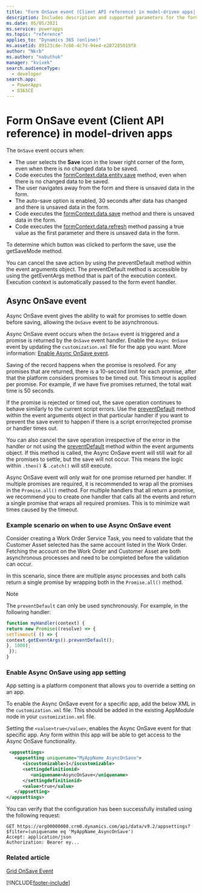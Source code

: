 ```yaml
---
title: "Form OnSave event (Client API reference) in model-driven apps| MicrosoftDocs"
description: Includes description and supported parameters for the form OnSave event.
ms.date: 05/05/2021
ms.service: powerapps
ms.topic: "reference"
applies_to: "Dynamics 365 (online)"
ms.assetid: 89123cde-7c66-4c7d-94e4-e287285019f8
author: "Nkrb"
ms.author: "nabuthuk"
manager: "kvivek"
search.audienceType: 
  - developer
search.app: 
  - PowerApps
  - D365CE
---
```

# Form OnSave event (Client API reference) in model-driven apps

The `OnSave` event occurs when:

- The user selects the **Save** icon in the lower right corner of the form, even when there is no changed data to be saved.
- Code executes the [formContext.data.entity.save](../formContext-data-entity/save.md) method, even when there is no changed data to be saved.
- The user navigates away from the form and there is unsaved data in the form.
- The auto-save option is enabled, 30 seconds after data has changed and there is unsaved data in the form.
- Code executes the [formContext.data.save](../formContext-data/save.md) method and there is unsaved data in the form.
- Code executes the [formContext.data.refresh](../formContext-data/refresh.md) method passing a true value as the first parameter and there is unsaved data in the form.

To determine which button was clicked to perform the save, use the getSaveMode method.

You can cancel the save action by using the preventDefault method within the event arguments object. The preventDefault method is accessible by using the getEventArgs method that is part of the execution context. Execution context is automatically passed to the form event handler.

## Async OnSave event

Async OnSave event gives the ability to wait for promises to settle down before saving, allowing the `OnSave` event to be asynchronous.

Async OnSave event occurs when the `OnSave` event is triggered and a promise is returned by the `OnSave` event handler. Enable the `Async OnSave` event by updating the `customization.xml` file for the app you want. More information: [Enable Async OnSave event](#enable-async-onsave-using-app-setting).

Saving of the record happens when the promise is resolved. For any promises that are returned, there is a 10-second limit for each promise, after that the platform considers promises to be timed out. This timeout is applied per promise. For example, if we have five promises returned, the total wait time is 50 seconds.  

If the promise is rejected or timed out, the save operation continues to behave similarly to the current script errors. Use the [preventDefault](../save-event-arguments/preventDefault.md) method within the event arguments object in that particular handler if you want to prevent the save event to happen if there is a script error/rejected promise or handler times out.

You can also cancel the save operation irrespective of the error in the handler or not using the [preventDefault](../save-event-arguments/preventDefault.md) method within the event arguments object. If this method is called, the Async OnSave event will still wait for all the promises to settle, but the save will not occur. This means the logic within `.then()` & `.catch()` will still execute.

Async OnSave event will only wait for one promise returned per handler. If multiple promises are required, it is recommended to wrap all the promises in the `Promise.all()` method. For multiple handlers that all return a promise, we recommend you to create one handler that calls all the events and return a single promise that wraps all required promises. This is to minimize wait times caused by the timeout.

### Example scenario on when to use Async OnSave event

Consider creating a Work Order Service Task, you need to validate that the Customer Asset selected has the same account listed in the Work Order. Fetching the account on the Work Order and Customer Asset are both asynchronous processes and need to be completed before the validation can occur. 

In this scenario, since there are multiple async processes and both calls return a single promise by wrapping both in the `Promise.all()` method.

> [!NOTE] 
> The `preventDefault` can only be used synchronously. For example, in the following handler:
   > ```JavaScript
   > function myHandler(context) {
  > return new Promise((resolve) => {
  > setTimeout( () => {
  > context.getEventArgs().preventDefault();
  > }, 1000);
  >  });
  > }
  >```

### Enable Async OnSave using app setting 

App setting is a platform component that allows you to override a setting on an app. 

To enable the Async OnSave event for a specific app, add the below XML in the `customization.xml`  file. This should be added in the existing AppModule node in your `customization.xml` file.

Setting the `<value>true</value>`, enables the Async OnSave event for that specific app. Any form within this app will be able to get access to the Async OnSave functionality.

```XML
 <appsettings>
   <appsetting uniquename="MyAppName_AsyncOnSave">
      <iscustomizable>1</iscustomizable>
      <settingdefinitionid>
         <uniquename>AsyncOnSave</uniquename>
      </settingdefinitionid>
      <value>true</value>
   </appsetting>
</appsettings>
 ```
You can verify that the configuration has been successfully installed using the following request: 

```http
GET https://org00000000.crm0.dynamics.com/api/data/v9.2/appsettings?$filter=(uniquename eq 'MyAppName_AsyncOnSave')
Accept: application/json
Authorization: Bearer ey...
```
### Related article

[Grid OnSave Event](grid-onsave.md)  


[!INCLUDE[footer-include](../../../../../includes/footer-banner.md)]
